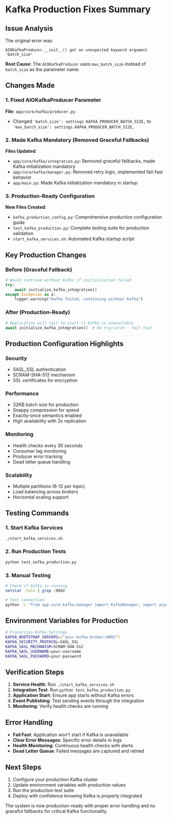 # Kafka Production Fixes Summary

## Issue Analysis
The original error was:
```
AIOKafkaProducer.__init__() got an unexpected keyword argument 'batch_size'
```

**Root Cause**: The `AIOKafkaProducer` uses `max_batch_size` instead of `batch_size` as the parameter name.

## Changes Made

### 1. Fixed AIOKafkaProducer Parameter
**File**: `app/core/kafka/producer.py`
- Changed `'batch_size': settings.KAFKA_PRODUCER_BATCH_SIZE,` to `'max_batch_size': settings.KAFKA_PRODUCER_BATCH_SIZE,`

### 2. Made Kafka Mandatory (Removed Graceful Fallbacks)
**Files Updated**:
- `app/core/kafka/integration.py`: Removed graceful fallbacks, made Kafka initialization mandatory
- `app/core/kafka/manager.py`: Removed retry logic, implemented fail-fast behavior
- `app/main.py`: Made Kafka initialization mandatory in startup

### 3. Production-Ready Configuration
**New Files Created**:
- `kafka_production_config.py`: Comprehensive production configuration guide
- `test_kafka_production.py`: Complete testing suite for production validation
- `start_kafka_services.sh`: Automated Kafka startup script

## Key Production Changes

### Before (Graceful Fallback)
```python
# Would continue without Kafka if initialization failed
try:
    await initialize_kafka_integration()
except Exception as e:
    logger.warning("Kafka failed, continuing without Kafka")
```

### After (Production-Ready)
```python
# Application will fail to start if Kafka is unavailable
await initialize_kafka_integration()  # No try/catch - fail fast
```

## Production Configuration Highlights

### Security
- SASL_SSL authentication
- SCRAM-SHA-512 mechanism
- SSL certificates for encryption

### Performance
- 32KB batch size for production
- Snappy compression for speed
- Exactly-once semantics enabled
- High availability with 3x replication

### Monitoring
- Health checks every 30 seconds
- Consumer lag monitoring
- Producer error tracking
- Dead letter queue handling

### Scalability
- Multiple partitions (6-12 per topic)
- Load balancing across brokers
- Horizontal scaling support

## Testing Commands

### 1. Start Kafka Services
```bash
./start_kafka_services.sh
```

### 2. Run Production Tests
```bash
python test_kafka_production.py
```

### 3. Manual Testing
```bash
# Check if Kafka is running
netstat -tuln | grep :9092

# Test connection
python -c "from app.core.kafka.manager import KafkaManager; import asyncio; asyncio.run(KafkaManager().initialize())"
```

## Environment Variables for Production

```bash
# Production Kafka Settings
KAFKA_BOOTSTRAP_SERVERS=["your-kafka-broker:9092"]
KAFKA_SECURITY_PROTOCOL=SASL_SSL
KAFKA_SASL_MECHANISM=SCRAM-SHA-512
KAFKA_SASL_USERNAME=your-username
KAFKA_SASL_PASSWORD=your-password
```

## Verification Steps

1. **Service Health**: Run `./start_kafka_services.sh`
2. **Integration Test**: Run `python test_kafka_production.py`
3. **Application Start**: Ensure app starts without Kafka errors
4. **Event Publishing**: Test sending events through the integration
5. **Monitoring**: Verify health checks are running

## Error Handling

- **Fail Fast**: Application won't start if Kafka is unavailable
- **Clear Error Messages**: Specific error details in logs
- **Health Monitoring**: Continuous health checks with alerts
- **Dead Letter Queue**: Failed messages are captured and retried

## Next Steps

1. Configure your production Kafka cluster
2. Update environment variables with production values
3. Run the production test suite
4. Deploy with confidence knowing Kafka is properly integrated

The system is now production-ready with proper error handling and no graceful fallbacks for critical Kafka functionality.
